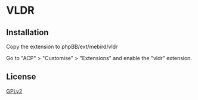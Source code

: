 # VLDR

## Installation

Copy the extension to phpBB/ext/mebird/vldr

Go to "ACP" > "Customise" > "Extensions" and enable the "vldr" extension.

## License

[GPLv2](license.txt)
